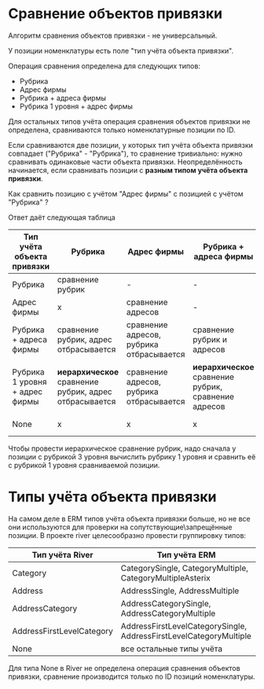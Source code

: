 ﻿# Сравнение объектов привязки

Алгоритм сравнения объектов привязки - не универсальный.

У позиции номенклатуры есть поле "тип учёта объекта привязки".


Операция сравнения определена для следующих типов:

- Рубрика
- Адрес фирмы
- Рубрика + адреса фирмы
- Рубрика 1 уровня + адрес фирмы

Для остальных типов учёта операция сравнения объектов привязки не определена, сравниваются только номенклатурные позиции по ID.

Если сравниваются две позиции, у которых тип учёта объекта привязки совпадает ("Рубрика" - "Рубрика"), то сравнение тривиально: нужно сравнивать одинаковые части объекта привязки.
Неопределённость начинается, если сравнивать позиции с **разным типом учёта объекта привязки**.

Как сравнить позицию с учётом "Адрес фирмы" с позицией с учётом "Рубрика" ?

Ответ даёт следующая таблица

| Тип учёта объекта привязки | Рубрика | Адрес фирмы | Рубрика + адреса фирмы | Рубрика 1 уровня + адрес фирмы | None | 
|----------------------------|---------|-------------|------------------------|--------------------------------|------|
| Рубрика| сравнение рубрик | - | - | - | - |
| Адрес фирмы | x | сравнение адресов | - | - | - |
| Рубрика + адреса фирмы | сравнение рубрик, адрес отбрасывается | сравнение адресов, рубрика отбрасывается | сравнение рубрик и адресов | - | - |
| Рубрика 1 уровня + адрес фирмы | **иерархическое** сравнение рубрик, адрес отбрасывается | сравнение адресов, рубрика отбрасывается | **иерархическое** сравнение рубрик, сравнение адресов | сравнение рубрик и адресов | - |
| None | x | x | x | x | равны всегда |

Чтобы провести иерархическое сравнение рубрик, надо сначала у позиции с рубрикой 3 уровня вычислить рубрику 1 уровня и сравнить её с рубрикой 1 уровня сравниваемой позиции.

# Типы учёта объекта привязки
На самом деле в ERM типов учёта объекта привязки больше, но не все они используются для проверки на сопутствующие\запрещённые позиции.
В проекте river целесообразно провести группировку типов:

| Тип учёта River | Тип учёта ERM |
|---------------------------|--------------------------------------------------------------------|
| Category | CategorySingle, CategoryMultiple, CategoryMultipleAsterix |
| Address | AddressSingle, AddressMultiple |
| AddressCategory | AddressCategorySingle, AddressCategoryMultiple |
| AddressFirstLevelCategory | AddressFirstLevelCategorySingle, AddressFirstLevelCategoryMultiple |
| None | все остальные типы учёта |

Для типа None в River не определена операция сравнения объектов привязки, сравнение производится только по ID позиций номенклатуры.
